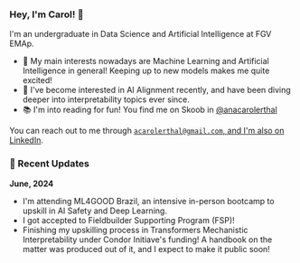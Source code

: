 ### Hey, I'm Carol! 👋

I'm an undergraduate in Data Science and Artificial Intelligence at FGV EMAp. 
- 🤖 My main interests nowadays are Machine Learning and Artificial Intelligence in general! Keeping up to new models makes me quite excited!
- 🎯 I've become interested in AI Alignment recently, and have been diving deeper into interpretability topics ever since.
- 📚 I'm into reading for fun! You find me on Skoob in [@anacarolerthal](https://www.skoob.com.br/usuario/7446861-carolerthal)

You can reach out to me through <a href = "mailto:acarolerthal@gmail.com" target="_blank"> ```acarolerthal@gmail.com```, and I'm also on [LinkedIn](https://www.linkedin.com/in/ana-carolina-erthal/).


### 📰 Recent Updates

**June, 2024**
- I'm attending ML4GOOD Brazil, an intensive in-person bootcamp to upskill in AI Safety and Deep Learning.
- I got accepted to Fieldbuilder Supporting Program (FSP)!
- Finishing my upskilling process in Transformers Mechanistic Interpretability under Condor Initiave's funding! A handbook on the matter was produced out of it, and I expect to make it public soon! 

